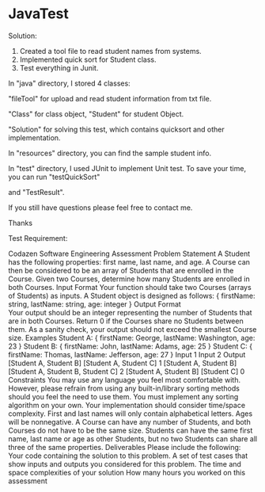 # JavaTest

Solution: 
1. Created a tool file to read student names from systems.
2. Implemented quick sort for Student class.
3. Test everything in Junit.

In "java" directory, I stored 4 classes:

"fileTool" for upload and read student information from txt file.

"Class" for class object, "Student" for student Object.

"Solution" for solving this test, which contains quicksort and other implementation.


In "resources" directory, you can find the sample student info.

In "test" directory, I used JUnit to implement Unit test. To save your time, you can run "testQuickSort"

and "TestResult". 

If you still have questions please feel free to contact me.

Thanks



Test Requirement: 
 
Codazen Software Engineering Assessment 
Problem Statement 
A Student has the following properties: first name, last name, and age. A Course can then be considered 
to be an array of Students that are enrolled in the Course. Given two Courses, determine how many 
Students are enrolled in both Courses. 
Input Format 
Your function should take two Courses (arrays of Students) as inputs. 
A Student object is designed as follows: 
{ 
 firstName: string, 
 lastName: string, 
 age: integer 
} 
Output Format  
Your output should be an integer representing the number of Students that are in both Courses. Return 
0 if the Courses share no Students between them. As a sanity check, your output should not exceed the 
smallest Course size. 
Examples 
Student A: { firstName: George, lastName: Washington, age: 23 } 
Student B: { firstName: John, lastName: Adams, age: 25 } 
Student C: { firstName: Thomas, lastName: Jefferson, age: 27 } 
Input 1 Input 2 Output 
[Student A, Student B] [Student A, Student C] 1 
[Student A, Student B] [Student A, Student B, Student C] 2 
[Student A, Student B] [Student C] 0 
Constraints 
You may use any language you feel most comfortable with. However, please refrain from using any 
built-in/library sorting methods should you feel the need to use them. You must implement any sorting 
algorithm on your own. 
Your implementation should consider time/space complexity. 
First and last names will only contain alphabetical letters. 
Ages will be nonnegative. 
A Course can have any number of Students, and both Courses do not have to be the same size. 
Students can have the same first name, last name or age as other Students, but no two Students can 
share all three of the same properties. 
Deliverables 
Please include the following: 
Your code containing the solution to this problem. 
A set of test cases that show inputs and outputs you considered for this problem. 
The time and space complexities of your solution
How many hours you worked on this assessment

